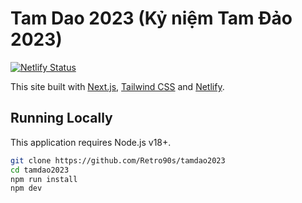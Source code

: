 # Tam Dao 2023 (Kỷ niệm Tam Đảo 2023)

[![Netlify Status](https://api.netlify.com/api/v1/badges/22b56618-1fb7-4058-aa97-a6fb98a44802/deploy-status)](https://app.netlify.com/sites/tamdao2023/deploys)

This site built with [Next.js](https://nextjs.org), [Tailwind CSS](https://tailwindcss.com) and [Netlify](https://www.netlify.com).

## Running Locally

This application requires Node.js v18+.

```sh
git clone https://github.com/Retro90s/tamdao2023
cd tamdao2023
npm run install
npm dev
```

